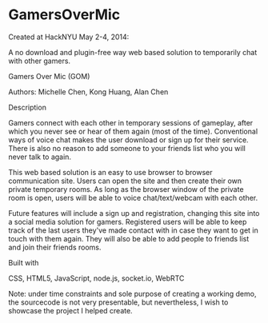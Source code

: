 GamersOverMic
=============

Created at HackNYU May 2-4, 2014: 

A no download and plugin-free way web based solution to temporarily chat with other gamers.



Gamers Over Mic (GOM)

Authors: Michelle Chen, Kong Huang, Alan Chen




Description

Gamers connect with each other in temporary sessions of gameplay, after which you never see or hear of 
them again (most of the time). Conventional ways of voice chat makes the user download or sign up for 
their service. There is also no reason to add someone to your friends list who you will never talk to again.

This web based solution is an easy to use browser to browser communication site. Users can open the site 
and then create their own private temporary rooms. As long as the browser window of the private room is open, 
users will be able to voice chat/text/webcam with each other.

Future features will include a sign up and registration, changing this site into a social media solution for 
gamers. Registered users will be able to keep track of the last users they've made contact with in case they
want to get in touch with them again. They will also be able to add people to friends list and join their 
friends rooms.



Built with

CSS, HTML5, JavaScript, node.js, socket.io, WebRTC


Note: under time constraints and sole purpose of creating a working demo, the sourcecode is not very presentable, 
but nevertheless, I wish to showcase the project I helped create. 

